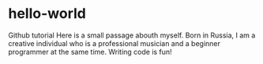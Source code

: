 # hello-world
Github tutorial
Here is a small passage abouth myself. Born in Russia, I am a creative individual who is a professional musician and a beginner programmer at the same time. Writing code is fun!

